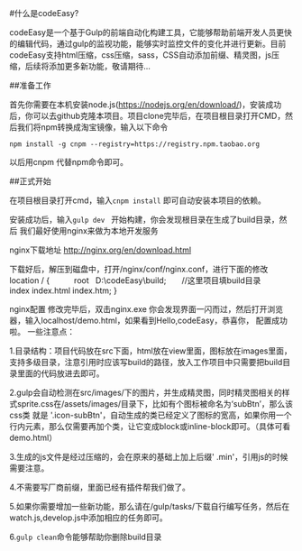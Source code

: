 #什么是codeEasy?

codeEasy是一个基于Gulp的前端自动化构建工具，它能够帮助前端开发人员更快的编辑代码，通过gulp的监视功能，能够实时监控文件的变化并进行更新。目前codeEasy支持html压缩，css压缩，sass，CSS自动添加前缀、精灵图，js压缩，后续将添加更多新功能，敬请期待...

##准备工作

首先你需要在本机安装node.js(https://nodejs.org/en/download/)，安装成功后，你可以去github克隆本项目。项目clone完毕后，在项目根目录打开CMD，然后我们将npm转换成淘宝镜像，输入以下命令 

``npm install -g cnpm --registry=https://registry.npm.taobao.org ``

以后用cnpm 代替npm命令即可。

##正式开始

在项目根目录打开cmd，输入``cnpm install``   即可自动安装本项目的依赖。

安装成功后，输入``gulp dev `` 开始构建，你会发现根目录在生成了build目录，然后 我们最好使用nginx来做为本地开发服务

nginx下载地址  http://nginx.org/en/download.html

下载好后，解压到磁盘中，打开/nginx/conf/nginx.conf，进行下面的修改
 location / {
            root   D:\codeEasy\build;       //这里项目填build目录 
            index  index.html index.htm;
        }

nginx配置
修改完毕后，双击nginx.exe 你会发现界面一闪而过，然后打开浏览器，输入localhost/demo.html，如果看到Hello,codeEasy，恭喜你， 配置成功啦。
一些注意点：

1.目录结构：项目代码放在src下面，html放在view里面，图标放在images里面，支持多级目录，注意引用时应该写build的路径，放入工作项目中只需要把build目录里面的代码放进去即可。

2.gulp会自动检测在src/images/下的图片，并生成精灵图，同时精灵图相关的样式sprite.css在/assets/images/目录下，比如有个图标被命名为‘subBtn’，那么该css类 就是  '.icon-subBtn'，自动生成的类已经定义了图标的宽高，如果你用一个行内元素，那么仅需要再加个类，让它变成block或inline-block即可。（具体可看demo.html）

3.生成的js文件是经过压缩的，会在原来的基础上加上后缀' .min'，引用js的时候需要注意。

4.不需要写厂商前缀，里面已经有插件帮我们做了。

5.如果你需要增加一些新功能，那么请在/gulp/tasks/下载自行编写任务，然后在watch.js,develop.js中添加相应的任务即可。

6.`gulp clean`命令能够帮助你删除build目录
